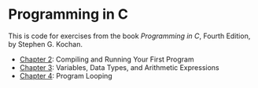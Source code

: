 # Programming in C

This is code for exercises from the book _Programming in C_, Fourth Edition, by Stephen G. Kochan.

* [Chapter 2](chapter-02): Compiling and Running Your First Program
* [Chapter 3](chapter-03): Variables, Data Types, and Arithmetic Expressions
* [Chapter 4](chapter-04): Program Looping
